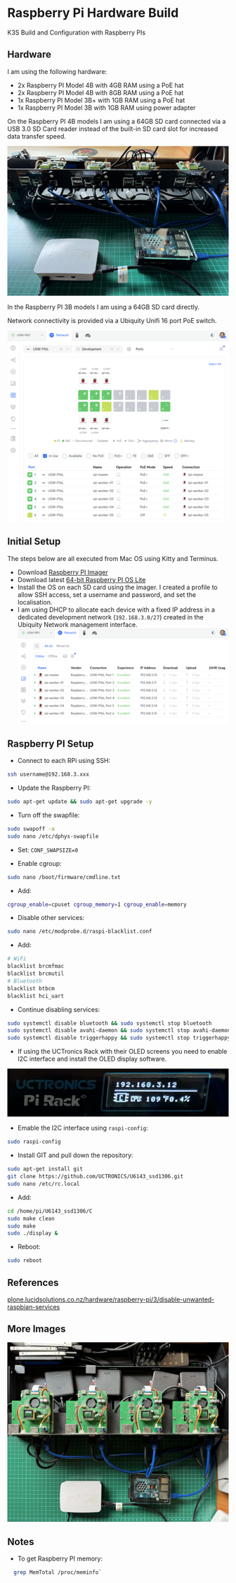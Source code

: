 # Raspberry Pi Hardware Build

K3S Build and Configuration with Raspberry PIs

## Hardware

I am using the following hardware:

- 2x Raspberry PI Model 4B with 4GB RAM using a PoE hat
- 2x Raspberry PI Model 4B with 8GB RAM using a PoE hat
- 1x Raspberry PI Model 3B+ with 1GB RAM using a PoE hat
- 1x Raspberry PI Model 3B with 1GB RAM using power adapter

On the Raspberry PI 4B models I am using a 64GB SD card connected via a USB 3.0 SD Card reader instead of the built-in SD card slot for increased data transfer speed.

![Hardware Front View](./images/rack-front.png)

In the Raspberry PI 3B models I am using a 64GB SD card directly.

Network connectivity is provided via a Ubiquity Unifi 16 port PoE switch.

![Ubiquity Switch Lite 16 PoE](./images/unifi-switch.png)

## Initial Setup

The steps below are all executed from Mac OS using Kitty and Terminus.

- Download [Raspberry PI Imager](https://www.raspberrypi.com/software/)
- Download latest [64-bit Raspberry PI OS Lite](https://downloads.raspberrypi.com/raspios_lite_arm64/images/raspios_lite_arm64-2024-03-15/2024-03-15-raspios-bookworm-arm64-lite.img.xz)
- Install the OS on each SD card using the imager. I created a profile to allow SSH access, set a username and password, and set the localisation.
- I am using DHCP to allocate each device with a fixed IP address in a dedicated development network (`192.168.3.0/27`) created in the Ubiquity Network management interface.
  ![Device Network Settings](./images/unifi-nodes.png)

## Raspberry PI Setup

- Connect to each RPi using SSH:

```bash
ssh username@192.168.3.xxx
```

- Update the Raspberry PI:

```bash
sudo apt-get update && sudo apt-get upgrade -y
```

- Turn off the swapfile:

```bash
sudo swapoff -a
sudo nano /etc/dphys-swapfile
```

- Set: `CONF_SWAPSIZE=0`

- Enable cgroup:

```bash
sudo nano /boot/firmware/cmdline.txt
```

- Add:

```bash
cgroup_enable=cpuset cgroup_memory=1 cgroup_enable=memory
```

- Disable other services:

```bash
sudo nano /etc/modprobe.d/raspi-blacklist.conf
```

- Add:

```bash
# WiFi
blacklist brcmfmac
blacklist brcmutil
# Bluetooth
blacklist btbcm
blacklist hci_uart
```

- Continue disabling services:

```bash
sudo systemctl disable bluetooth && sudo systemctl stop bluetooth
sudo systemctl disable avahi-daemon && sudo systemctl stop avahi-daemon
sudo systemctl disable triggerhappy && sudo systemctl stop triggerhappy
```

- If using the UCTronics Rack with their OLED screens you need to enable I2C interface and install the OLED display software.

![UCTronics OLED Display](./images/oled-display.png)

- Emable the I2C interface using `raspi-config`:

```bash
sudo raspi-config
```

- Install GIT and pull down the repository:

```bash
sudo apt-get install git
git clone https://github.com/UCTRONICS/U6143_ssd1306.git
sudo nano /etc/rc.local
```

- Add:

```bash
cd /home/pi/U6143_ssd1306/C
sudo make clean
sudo make
sudo ./display &
```

- Reboot:

```bash
sudo reboot
```

## References

[plone.lucidsolutions.co.nz/hardware/raspberry-pi/3/disable-unwanted-raspbian-services](https://plone.lucidsolutions.co.nz/hardware/raspberry-pi/3/disable-unwanted-raspbian-services)

## More Images

![Hardware Top View](./images/rack-top.png)

## Notes

- To get Raspberry PI memory:

```bash
  grep MemTotal /proc/meminfo`
```
